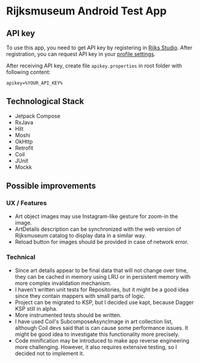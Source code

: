 # Rijksmuseum Android Test App

## API key

To use this app, you need to get API key by registering in [Rijks Studio](https://www.rijksmuseum.nl/en/rijksstudio).
After registration, you can request API key in your [profile settings](https://www.rijksmuseum.nl/nl/rijksstudio/mijn/gegevens).

After receiving API key, create file `apikey.properties` in root folder with following content:
```
apikey=%YOUR_API_KEY%
```

## Technological Stack

* Jetpack Compose
* RxJava
* Hilt
* Moshi
* OkHttp
* Retrofit
* Coil
* JUnit
* Mockk

## Possible improvements

### UX / Features

* Art object images may use Instagram-like gesture for zoom-in the image.
* ArtDetails description can be synchronized with the web version of Rijksmuseum catalog to display data in a similar way.
* Reload button for images should be provided in case of network error.

### Technical

* Since art details appear to be final data that will not change over time, they can be cached in memory using LRU or in persistent memory with more complex invalidation mechanism.
* I haven't written  unit tests for Repositories, but it might be a good idea since they contain mappers with small parts of logic.
* Project can be migrated to KSP, but I decided use kapt, because Dagger KSP still in alpha.
* More instrumented tests should be written.
* I have used Coil's SubcomposeAsyncImage in art collection list, although Coil devs said that is can cause some performance issues. It might be good idea to investigate this functionality more precisely.
* Code minification may be introduced to make app reverse engineering more challenging. However, it also requires extensive testing, so I decided not to implement it.